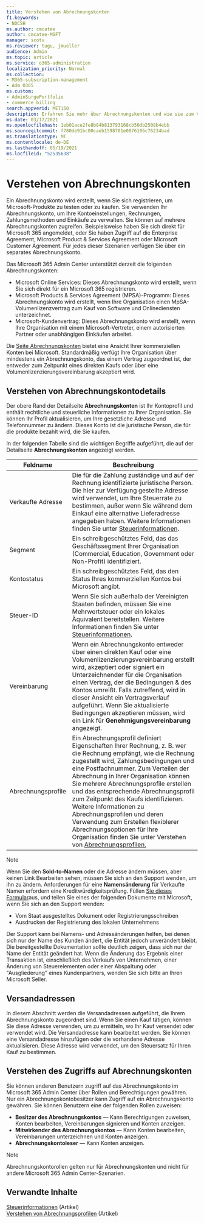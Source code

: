 ```yaml
---
title: Verstehen von Abrechnungskonten
f1.keywords:
- NOCSH
ms.author: cmcatee
author: cmcatee-MSFT
manager: scotv
ms.reviewer: tugu, jmueller
audience: Admin
ms.topic: article
ms.service: o365-administration
localization_priority: Normal
ms.collection:
- M365-subscription-management
- Adm_O365
ms.custom:
- AdminSurgePortfolio
- commerce_billing
search.appverid: MET150
description: Erfahren Sie mehr über Abrechnungskonten und wie sie zum Verwalten von Kontoeinstellungen, Rechnungen, Zahlungsmethoden und Einkäufen verwendet werden.
ms.date: 03/17/2021
ms.openlocfilehash: 1eb01ace2fe8b84b813793168cb50db2508b4ebb
ms.sourcegitcommit: f780de91bc00caeb1598781e0076106c76234bad
ms.translationtype: MT
ms.contentlocale: de-DE
ms.lasthandoff: 05/19/2021
ms.locfileid: "52535638"
---
```

# <a name="understand-billing-accounts"></a>Verstehen von Abrechnungskonten

Ein Abrechnungskonto wird erstellt, wenn Sie sich registrieren, um Microsoft-Produkte zu testen oder zu kaufen. Sie verwenden Ihr Abrechnungskonto, um Ihre Kontoeinstellungen, Rechnungen, Zahlungsmethoden und Einkäufe zu verwalten. Sie können auf mehrere Abrechnungskonten zugreifen. Beispielsweise haben Sie sich direkt für Microsoft 365 angemeldet, oder Sie haben Zugriff auf die Enterprise Agreement, Microsoft Product & Services Agreement oder Microsoft Customer Agreement. Für jedes dieser Szenarien verfügen Sie über ein separates Abrechnungskonto.

Das Microsoft 365 Admin Center unterstützt derzeit die folgenden Abrechnungskonten:

- Microsoft Online Services: Dieses Abrechnungskonto wird erstellt, wenn Sie sich direkt für ein Microsoft 365 registrieren.
- Microsoft Products & Services Agreement (MPSA)-Programm: Dieses Abrechnungskonto wird erstellt, wenn Ihre Organisation einen MpSA-Volumenlizenzvertrag zum Kauf von Software und Onlinediensten unterzeichnet.
- Microsoft-Kundenvertrag: Dieses Abrechnungskonto wird erstellt, wenn Ihre Organisation mit einem Microsoft-Vertreter, einem autorisierten Partner oder unabhängigen Einkäufen arbeitet.

Die <a href="https://go.microsoft.com/fwlink/p/?linkid=2084771" target="_blank">Seite Abrechnungskonten</a> bietet eine Ansicht Ihrer kommerziellen Konten bei Microsoft. Standardmäßig verfügt Ihre Organisation über mindestens ein Abrechnungskonto, das einem Vertrag zugeordnet ist, der entweder zum Zeitpunkt eines direkten Kaufs oder über eine Volumenlizenzierungsvereinbarung akzeptiert wird.

## <a name="understand-billing-account-details"></a>Verstehen von Abrechnungskontodetails

Der obere Rand der Detailseite **Abrechnungskonten** ist Ihr Kontoprofil und enthält rechtliche und steuerliche Informationen zu Ihrer Organisation. Sie können Ihr Profil aktualisieren, um Ihre gesetzliche Adresse und Telefonnummer zu ändern. Dieses Konto ist die juristische Person, die für die produkte bezahlt wird, die Sie kaufen.

In der folgenden Tabelle sind die wichtigen Begriffe aufgeführt, die auf der Detailseite **Abrechnungskonten** angezeigt werden.

| Feldname | Beschreibung |
|------------------|------------------------------------------------------------------------------------------------------------------------------------------------------------------------------------------------------------------------------------------------------------------------------|
| Verkaufte Adresse | Die für die Zahlung zuständige und auf der Rechnung identifizierte juristische Person. Die hier zur Verfügung gestellte Adresse wird verwendet, um Ihre Steuerrate zu bestimmen, außer wenn Sie während dem Einkauf eine alternative Lieferadresse angegeben haben. Weitere Informationen finden Sie unter [Steuerinformationen](billing-and-payments/tax-information.md). |
| Segment | Ein schreibgeschütztes Feld, das das Geschäftssegment Ihrer Organisation (Commercial, Education, Government oder Non-Profit) identifiziert. |
| Kontostatus | Ein schreibgeschütztes Feld, das den Status Ihres kommerziellen Kontos bei Microsoft angibt. |
| Steuer-ID | Wenn Sie sich außerhalb der Vereinigten Staaten befinden, müssen Sie eine Mehrwertsteuer oder ein lokales Äquivalent bereitstellen. Weitere Informationen finden Sie unter [Steuerinformationen](billing-and-payments/tax-information.md). |
| Vereinbarung | Wenn ein Abrechnungskonto entweder über einen direkten Kauf oder eine Volumenlizenzierungsvereinbarung erstellt wird, akzeptiert oder signiert ein Unterzeichnender für die Organisation einen Vertrag, der die Bedingungen & des Kontos umreißt. Falls zutreffend, wird in dieser Ansicht ein Vertragsverlauf aufgeführt. Wenn Sie aktualisierte Bedingungen akzeptieren müssen, wird ein Link für **Genehmigungsvereinbarung** angezeigt. |
| Abrechnungsprofile | Ein Abrechnungsprofil definiert Eigenschaften Ihrer Rechnung, z. B. wer die Rechnung empfängt, wie die Rechnung zugestellt wird, Zahlungsbedingungen und eine Postfachnummer. Zum Verteilen der Abrechnung in Ihrer Organisation können Sie mehrere Abrechnungsprofile erstellen und das entsprechende Abrechnungsprofil zum Zeitpunkt des Kaufs identifizieren. Weitere Informationen zu Abrechnungsprofilen und deren Verwendung zum Erstellen flexiblerer Abrechnungsoptionen für Ihre Organisation finden Sie unter Verstehen von [Abrechnungsprofilen.](billing-and-payments/manage-billing-profiles.md) |

> [!NOTE]
> Wenn Sie den **Sold-to-Namen** oder die Adresse ändern  müssen, aber [](../business-video/get-help-support.md) keinen Link Bearbeiten sehen, müssen Sie sich an den Support wenden, um ihn zu ändern. Anforderungen für eine **Namensänderung** für Verkaufte Namen erfordern eine Kreditwürdigkeitsprüfung. Füllen [Sie dieses Formular](https://www.microsoft.com/download/details.aspx?id=102732)aus, und teilen Sie eines der folgenden Dokumente mit Microsoft, wenn Sie sich an den Support wenden:
>
> - Vom Staat ausgestelltes Dokument oder Registrierungsschreiben
> - Ausdrucken der Registrierung des lokalen Unternehmens
>
> Der Support kann bei Namens- und Adressänderungen helfen, bei denen sich nur der Name des Kunden ändert, die Entität jedoch unverändert bleibt. Die bereitgestellte Dokumentation sollte deutlich zeigen, dass sich nur der Name der Entität geändert hat. Wenn die Änderung das Ergebnis einer Transaktion ist, einschließlich des Verkaufs von Unternehmen, einer Änderung von Steuerelementen oder einer Abspaltung oder "Ausgliederung" eines Kundenpartners, wenden Sie sich bitte an Ihren Microsoft Seller.

## <a name="shipping-addresses"></a>Versandadressen

In diesem Abschnitt werden die Versandadressen aufgeführt, die Ihrem Abrechnungskonto zugeordnet sind. Wenn Sie einen Kauf tätigen, können Sie diese Adresse verwenden, um zu ermitteln, wo Ihr Kauf versendet oder verwendet wird. Die Versandadresse kann bearbeitet werden. Sie können eine Versandadresse hinzufügen oder die vorhandene Adresse aktualisieren. Diese Adresse wird verwendet, um den Steuersatz für Ihren Kauf zu bestimmen.

## <a name="understand-access-to-billing-accounts"></a>Verstehen des Zugriffs auf Abrechnungskonten

Sie können anderen Benutzern zugriff auf das Abrechnungskonto im Microsoft 365 Admin Center über Rollen und Berechtigungen gewähren. Nur ein Abrechnungskontobesitzer kann Zugriff auf ein Abrechnungskonto gewähren. Sie können Benutzern eine der folgenden Rollen zuweisen:

- **Besitzer des Abrechnungskontos** &mdash; Kann Berechtigungen zuweisen, Konten bearbeiten, Vereinbarungen signieren und Konten anzeigen.
- **Mitwirkender des Abrechnungskontos** &mdash; Kann Konten bearbeiten, Vereinbarungen unterzeichnen und Konten anzeigen.
- **Abrechnungskontoleser** &mdash; Kann Konten anzeigen.

> [!Note]
> Abrechnungskontorollen gelten nur für Abrechnungskonten und nicht für andere Microsoft 365 Admin Center-Szenarien.

## <a name="related-content"></a>Verwandte Inhalte

[Steuerinformationen](billing-and-payments/tax-information.md) (Artikel) \
[Verstehen von Abrechnungsprofilen](billing-and-payments/manage-billing-profiles.md) (Artikel)
